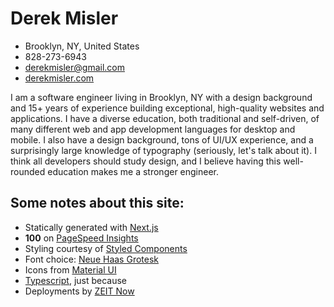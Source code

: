 # Derek Misler
- Brooklyn, NY, United States
- 828-273-6943
- derekmisler@gmail.com
- [derekmisler.com](https://derekmisler.com)

I am a software engineer living in Brooklyn, NY with a design background and 15+ years of experience building exceptional, high-quality websites and applications. I have a diverse education, both traditional and self-driven, of many different web and app development languages for desktop and mobile. I also have a design background, tons of UI/UX experience, and a surprisingly large knowledge of typography (seriously, let's talk about it). I think all developers should study design, and I believe having this well-rounded education makes me a stronger engineer.

## Some notes about this site:

- Statically generated with [Next.js](https://nextjs.org/)
- **100** on [PageSpeed Insights](https://developers.google.com/speed/pagespeed/insights/?url=https%3A%2F%2Fderekmisler.com%2F&tab=desktop)
- Styling courtesy of [Styled Components](https://styled-components.com/)
- Font choice: [Neue Haas Grotesk](https://fonts.adobe.com/fonts/neue-haas-grotesk)
- Icons from [Material UI](https://material-ui.com/components/material-icons/)
- [Typescript](https://www.typescriptlang.org/), just because
- Deployments by [ZEIT Now](https://zeit.co/)
